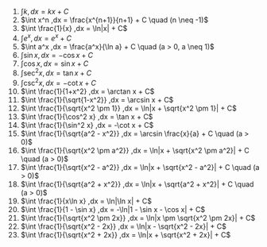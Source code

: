 1. $\int k ,dx = kx + C$
2. $\int x^n ,dx = \frac{x^{n+1}}{n+1} + C \quad (n \neq -1)$
3. $\int \frac{1}{x} ,dx = \ln|x| + C$
4. $\int e^x ,dx = e^x + C$
5. $\int a^x ,dx = \frac{a^x}{\ln a} + C \quad (a > 0, a \neq 1)$
6. $\int \sin x ,dx = -\cos x + C$
7. $\int \cos x ,dx = \sin x + C$
8. $\int \sec^2 x ,dx = \tan x + C$
9. $\int \csc^2 x ,dx = -\cot x + C$
10. $\int \frac{1}{1+x^2} ,dx = \arctan x + C$
11. $\int \frac{1}{\sqrt{1-x^2}} ,dx = \arcsin x + C$
12. $\int \frac{1}{\sqrt{x^2 \pm 1}} ,dx = \ln|x + \sqrt{x^2 \pm 1}| + C$
13. $\int \frac{1}{\cos^2 x} ,dx = \tan x + C$
14. $\int \frac{1}{\sin^2 x} ,dx = -\cot x + C$
15. $\int \frac{1}{\sqrt{a^2 - x^2}} ,dx = \arcsin \frac{x}{a} + C \quad (a > 0)$
16. $\int \frac{1}{\sqrt{x^2 \pm a^2}} ,dx = \ln|x + \sqrt{x^2 \pm a^2}| + C \quad (a > 0)$
17. $\int \frac{1}{\sqrt{x^2 - a^2}} ,dx = \ln|x + \sqrt{x^2 - a^2}| + C \quad (a > 0)$
18. $\int \frac{1}{\sqrt{a^2 + x^2}} ,dx = \ln|x + \sqrt{a^2 + x^2}| + C \quad (a > 0)$
19. $\int \frac{1}{x\ln x} ,dx = \ln|\ln x| + C$
20. $\int \frac{1}{1 - \sin x} ,dx = -\ln|1 - \sin x - \cos x| + C$
21. $\int \frac{1}{\sqrt{x^2 \pm 2x}} ,dx = \ln|x \pm \sqrt{x^2 \pm 2x}| + C$
22. $\int \frac{1}{\sqrt{x^2 - 2x}} ,dx = \ln|x - \sqrt{x^2 - 2x}| + C$
23. $\int \frac{1}{\sqrt{x^2 + 2x}} ,dx = \ln|x + \sqrt{x^2 + 2x}| + C$

